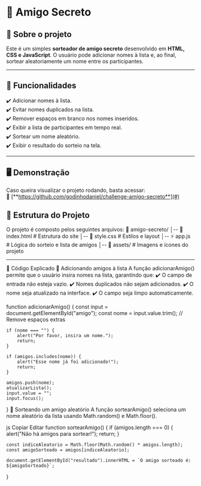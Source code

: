 # 🎁 Amigo Secreto

## 📌 Sobre o projeto
Este é um simples **sorteador de amigo secreto** desenvolvido em **HTML, CSS e JavaScript**. O usuário pode adicionar nomes à lista e, ao final, sortear aleatoriamente um nome entre os participantes.

---

## 🚀 Funcionalidades
✔️ Adicionar nomes à lista.  
✔️ Evitar nomes duplicados na lista.  
✔️ Remover espaços em branco nos nomes inseridos.  
✔️ Exibir a lista de participantes em tempo real.  
✔️ Sortear um nome aleatório.  
✔️ Exibir o resultado do sorteio na tela.  

---

## 🖥️ Demonstração
Caso queira visualizar o projeto rodando, basta acessar:  
🔗 [**https://github.com/godinhodaniel/challenge-amigo-secreto**](#)



## 📂 Estrutura do Projeto
O projeto é composto pelos seguintes arquivos:
📁 amigo-secreto/ │-- 📄 index.html # Estrutura do site │-- 🎨 style.css # Estilos e layout │-- ⚡ app.js # Lógica do sorteio e lista de amigos │-- 📂 assets/ # Imagens e ícones do projeto

---

📝 Código Explicado
📌 Adicionando amigos à lista
A função adicionarAmigo() permite que o usuário insira nomes na lista, garantindo que:
✔️ O campo de entrada não esteja vazio.
✔️ Nomes duplicados não sejam adicionados.
✔️ O nome seja atualizado na interface.
✔️ O campo seja limpo automaticamente.

function adicionarAmigo() {
    const input = document.getElementById("amigo");
    const nome = input.value.trim(); // Remove espaços extras

    if (nome === "") {
        alert("Por favor, insira um nome.");
        return;
    }

    if (amigos.includes(nome)) {
        alert("Esse nome já foi adicionado!");
        return;
    }

    amigos.push(nome);
    atualizarLista();
    input.value = "";
    input.focus();
}
🎲 Sorteando um amigo aleatório
A função sortearAmigo() seleciona um nome aleatório da lista usando Math.random() e Math.floor().

js
Copiar
Editar
function sortearAmigo() {
    if (amigos.length === 0) {
        alert("Não há amigos para sortear!");
        return;
    }

    const indiceAleatorio = Math.floor(Math.random() * amigos.length);
    const amigoSorteado = amigos[indiceAleatorio];

    document.getElementById("resultado").innerHTML = `O amigo sorteado é: ${amigoSorteado}`;
}
